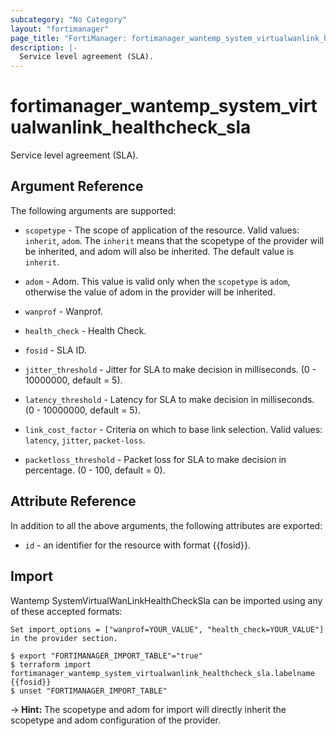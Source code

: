 ```yaml
---
subcategory: "No Category"
layout: "fortimanager"
page_title: "FortiManager: fortimanager_wantemp_system_virtualwanlink_healthcheck_sla"
description: |-
  Service level agreement (SLA).
---
```


# fortimanager_wantemp_system_virtualwanlink_healthcheck_sla
Service level agreement (SLA).

## Argument Reference


The following arguments are supported:

* `scopetype` - The scope of application of the resource. Valid values: `inherit`, `adom`. The `inherit` means that the scopetype of the provider will be inherited, and adom will also be inherited. The default value is `inherit`.
* `adom` - Adom. This value is valid only when the `scopetype` is `adom`, otherwise the value of adom in the provider will be inherited.
* `wanprof` - Wanprof.
* `health_check` - Health Check.

* `fosid` - SLA ID.
* `jitter_threshold` - Jitter for SLA to make decision in milliseconds. (0 - 10000000, default = 5).
* `latency_threshold` - Latency for SLA to make decision in milliseconds. (0 - 10000000, default = 5).
* `link_cost_factor` - Criteria on which to base link selection. Valid values: `latency`, `jitter`, `packet-loss`.

* `packetloss_threshold` - Packet loss for SLA to make decision in percentage. (0 - 100, default = 0).


## Attribute Reference

In addition to all the above arguments, the following attributes are exported:
* `id` - an identifier for the resource with format {{fosid}}.

## Import

Wantemp SystemVirtualWanLinkHealthCheckSla can be imported using any of these accepted formats:
```
Set import_options = ["wanprof=YOUR_VALUE", "health_check=YOUR_VALUE"] in the provider section.

$ export "FORTIMANAGER_IMPORT_TABLE"="true"
$ terraform import fortimanager_wantemp_system_virtualwanlink_healthcheck_sla.labelname {{fosid}}
$ unset "FORTIMANAGER_IMPORT_TABLE"
```
-> **Hint:** The scopetype and adom for import will directly inherit the scopetype and adom configuration of the provider.
